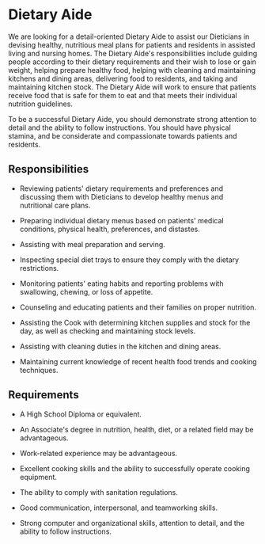 # Dietary Aide

We are looking for a detail-oriented Dietary Aide to assist our Dieticians in devising healthy, nutritious meal plans for patients and residents in assisted living and nursing homes. The Dietary Aide's responsibilities include guiding people according to their dietary requirements and their wish to lose or gain weight, helping prepare healthy food, helping with cleaning and maintaining kitchens and dining areas, delivering food to residents, and taking and maintaining kitchen stock. The Dietary Aide will work to ensure that patients receive food that is safe for them to eat and that meets their individual nutrition guidelines.

To be a successful Dietary Aide, you should demonstrate strong attention to detail and the ability to follow instructions. You should have physical stamina, and be considerate and compassionate towards patients and residents.

## Responsibilities

* Reviewing patients' dietary requirements and preferences and discussing them with Dieticians to develop healthy menus and nutritional care plans.

* Preparing individual dietary menus based on patients' medical conditions, physical health, preferences, and distastes.

* Assisting with meal preparation and serving.

* Inspecting special diet trays to ensure they comply with the dietary restrictions.

* Monitoring patients' eating habits and reporting problems with swallowing, chewing, or loss of appetite.

* Counseling and educating patients and their families on proper nutrition.

* Assisting the Cook with determining kitchen supplies and stock for the day, as well as checking and maintaining stock levels.

* Assisting with cleaning duties in the kitchen and dining areas.

* Maintaining current knowledge of recent health food trends and cooking techniques.

## Requirements

* A High School Diploma or equivalent.

* An Associate's degree in nutrition, health, diet, or a related field may be advantageous.

* Work-related experience may be advantageous.

* Excellent cooking skills and the ability to successfully operate cooking equipment.

* The ability to comply with sanitation regulations.

* Good communication, interpersonal, and teamworking skills.

* Strong computer and organizational skills, attention to detail, and the ability to follow instructions.

